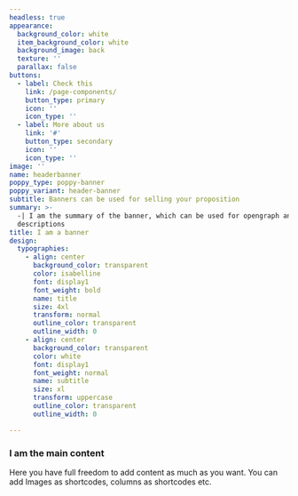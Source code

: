 ```yaml
---
headless: true
appearance:
  background_color: white
  item_background_color: white
  background_image: back
  texture: ''
  parallax: false
buttons:
  - label: Check this
    link: /page-components/
    button_type: primary
    icon: ''
    icon_type: ''
  - label: More about us
    link: '#'
    button_type: secondary
    icon: ''
    icon_type: ''
image: ''
name: headerbanner
poppy_type: poppy-banner
poppy_variant: header-banner
subtitle: Banners can be used for selling your proposition
summary: >-
  -| I am the summary of the banner, which can be used for opengraph and SEO
  descriptions
title: I am a banner
design:
  typographies:
    - align: center
      background_color: transparent
      color: isabelline
      font: display1
      font_weight: bold
      name: title
      size: 4xl
      transform: normal
      outline_color: transparent
      outline_width: 0
    - align: center
      background_color: transparent
      color: white
      font: display1
      font_weight: normal
      name: subtitle
      size: xl
      transform: uppercase
      outline_color: transparent
      outline_width: 0

---
```


### I am the main content
Here you have full freedom to add content as much as you want.
You can add  Images as shortcodes, columns as shortcodes etc.
